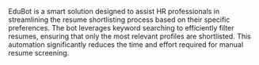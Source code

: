 EduBot is a smart solution designed to assist HR professionals in streamlining the resume shortlisting process based on their specific preferences. The bot leverages keyword searching to efficiently filter resumes, ensuring that only the most relevant profiles are shortlisted. This automation significantly reduces the time and effort required for manual resume screening.
